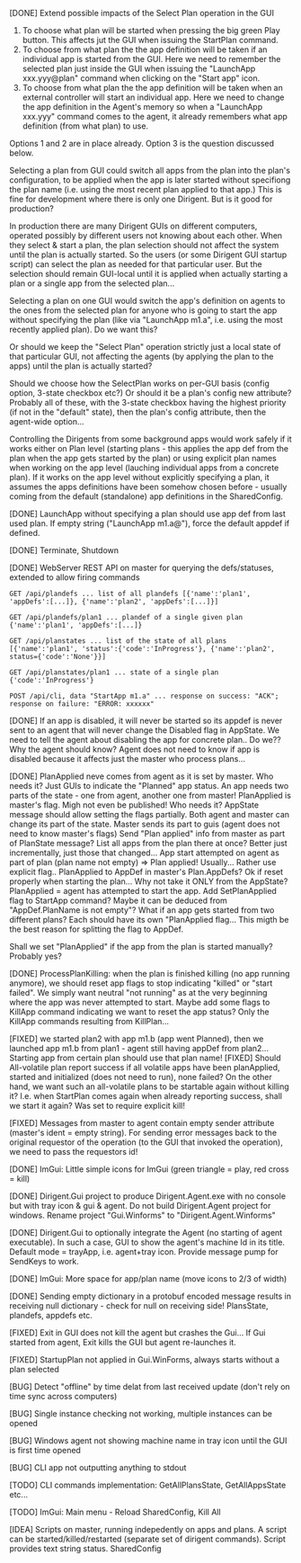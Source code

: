 [DONE] Extend possible impacts of the Select Plan operation in the GUI
 1. To choose what plan will be started when pressing the big green Play button. This affects jut the GUI when issuing the StartPlan command.
 2. To choose from what plan the the app definition will be taken if an individual app is started from the GUI. Here we need to remember the selected plan just inside the GUI when issuing the "LaunchApp xxx.yyy@plan" command when clicking on the "Start app" icon.
 3. To choose from what plan the the app definition will be taken when an external controller will start an individual app. Here we need to change the app definition in the Agent's memory so when a "LaunchApp xxx.yyy" command comes to the agent, it already remembers what app definition (from what plan) to use.

Options 1 and 2 are in place already. Option 3 is the question discussed below.

Selecting a plan from GUI could switch all apps from the plan into the plan's configuration, to be applied when the app is later started without specifiong the plan name (i.e. using the most recent plan applied to that app.) This is fine for development where there is only one Dirigent. But is it good for production?

In production there are many Dirigent GUIs on different computers, operated possibly by different users not knowing about each other. When they select & start a plan, the plan selection should not affect the system until the plan is actually started. So the users (or some Dirigent GUI startup script) can select the plan as needed for that particular user. But the selection should remain GUI-local until it is applied when actually starting a plan or a single app from the selected plan...

Selecting a plan on one GUI would switch the app's definition on agents to the ones from the selected plan for anyone who is going to start the app without specifying the plan (like via "LaunchApp m1.a", i.e. using the most recently applied plan). Do we want this?

Or should we keep the "Select Plan" operation strictly just a local state of that particular GUI, not affecting the agents (by applying the plan to the apps) until the plan is actually started?

Should we choose how the SelectPlan works on per-GUI basis (config option, 3-state checkbox etc?) Or should it be a plan's config new attribute? Probably all of these, with the 3-state checkbox having the highest priority (if not in the "default" state), then the plan's config attribute, then the agent-wide option...


Controlling the Dirigents from some background apps would work safely if it works either on Plan level (starting plans - this applies the app def from the plan when the app gets started by the plan) or using explicit plan names when working on the app level (lauching individual apps from a concrete plan). If it works on the app level without explicitly specifying a plan, it assumes the apps definitions have been somehow chosen before - usually coming from the default (standalone) app definitions in the SharedConfig.


[DONE] LaunchApp without specifying a plan should use app def from last used plan. If empty string ("LaunchApp m1.a@"), force the default appdef if defined.

[DONE] Terminate, Shutdown

[DONE] WebServer REST API on master for querying the defs/statuses, extended to allow firing commands

    GET /api/plandefs ... list of all plandefs [{'name':'plan1', 'appDefs':[...]}, {'name':'plan2', 'appDefs':[...]}]

    GET /api/plandefs/plan1 ... plandef of a single given plan {'name':'plan1', 'appDefs':[...]}

    GET /api/planstates ... list of the state of all plans [{'name':'plan1', 'status':{'code':'InProgress'}, {'name':'plan2', status={'code':'None'}}]
    
    GET /api/planstates/plan1 ... state of a single plan {'code':'InProgress'}

    POST /api/cli, data "StartApp m1.a" ... response on success: "ACK"; response on failure: "ERROR: xxxxxx"
  

[DONE] If an app is disabled, it will never be started so its appdef is never sent to an agent that will never change the Disabled flag in AppState.
We need to tell the agent about disabling the app for concrete plan.. Do we?? Why the agent should know? Agent does not need to know if app is disabled
because it affects just the master who process plans...


[DONE] PlanApplied neve comes from agent as it is set by master.
Who needs it? Just GUIs to indicate the "Planned" app status.
An app needs two parts of the state - one from agent, another one from master!
PlanApplied is master's flag. Migh not even be published! Who needs it?
AppState message should allow setting the flags partially. Both agent and master can change its part of the state. Master sends its part to guis (agent does not need to know master's flags)
Send "Plan applied" info from master as part of PlanState message? List all apps from the plan there at once? Better just incrementally, just those that changed...
App start attempted on agent as part of plan (plan name not empty) => Plan applied! Usually... Rather use explicit flag..
PlanApplied to AppDef in master's Plan.AppDefs? Ok if reset properly when starting the plan...
Why not take it ONLY from the AppState? PlanApplied = agent has attempted to start the app.
Add SetPlanApplied flag to StartApp command? Maybe it can be deduced from "AppDef.PlanName is not empty"?
What if an app gets started from two different plans? Each should have its own "PlanApplied flag... This migth be the best reason for splitting the flag to AppDef.

Shall we set "PlanApplied" if the app from the plan is started manually? Probably yes?

[DONE] ProcessPlanKilling: when the plan is finished killing (no app running anymore), we should reset app flags to stop indicating "killed" or "start failed".
We simply want neutral "not running" as at the very beginning where the app was never attempted to start.
Maybe add some flags to KillApp command indicating we want to reset the app status? Only the KillApp commands resulting from KillPlan...

[FIXED] we started plan2 with app m1.b (app went Planned), then we launched app m1.b from plan1 - agent still having appDef from plan2... Starting app from certain plan should use that plan name!
[FIXED] Should All-volatile plan report success if all volatile apps have been planApplied, started and initialized (does not need to run), none failed?
On the other hand, we want such an all-volatile plans to be startable again without killing it?
I.e. when StartPlan comes again when already reporting success, shall we start it again?
Was set to require explicit kill!

[FIXED] Messages from master to agent contain empty sender attribute (master's ident = empty string). For sending error messages back to the original requestor of the operation (to the GUI that invoked the operation), we need to pass the requestors id!

[DONE] ImGui: Little simple icons for ImGui (green triangle = play, red cross = kill)

[DONE] Dirigent.Gui project to produce Dirigent.Agent.exe with no console but with tray icon & gui & agent. Do not build Dirigent.Agent project for windows. Rename project "Gui.Winforms" to "Dirigent.Agent.Winforms"

[DONE] Dirigent.Gui to optionally integrate the Agent (no starting of agent executable). In such a case, GUI to show the agent's machine Id in its title. Default mode = trayApp, i.e. agent+tray icon. Provide message pump for SendKeys to work.

[DONE] ImGui: More space for app/plan name (move icons to 2/3 of width)

[DONE] Sending empty dictionary in a protobuf encoded message results in receiving null dictionary - check for null on receiving side! PlansState, plandefs, appdefs etc.

[FIXED] Exit in GUI does not kill the agent but crashes the Gui... If Gui started from agent, Exit kills the GUI but agent re-launches it.

[FIXED] StartupPlan not applied in Gui.WinForms, always starts without a plan selected

[BUG] Detect "offline" by time delat from last received update (don't rely on time sync across computers)

[BUG] Single instance checking not working, multiple instances can be opened

[BUG] Windows agent not showing machine name in tray icon until the GUI is first time opened


[BUG] CLI app not outputting anything to stdout

[TODO] CLI commands implementation: GetAllPlansState, GetAllAppsState etc...

[TODO] ImGui: Main menu - Reload SharedConfig, Kill All


[IDEA] Scripts on master, running indepedently on apps and plans. A script can be started/killed/restarted (separate set of dirigent commands). Script provides text string status.
SharedConfig
        <Script Name="Demo1" File="Scripts/DemoScript1.cs" Args="" />
CLI
        StartScript Demo1::argument string
        KillScript Demo1
        GetScriptState Demo1  ... returns string set by the script. Reserved values:
            "None" ... script is not running, not returning any value
Command line
        Run script at startup (can be used multiple times)
          cmd line arg --startupScript "Demo1::argument string"

[TODO] "Groups" attribute for scripts, apps, plans to allow presenting them in a tree view in GUIs. Ex.: Groups="Common/Demo;Examples".

[BUG] Apps keeps restarting after KillAll 

[IDEA] Run scripts asynchronously

* https://stackoverflow.com/questions/51218257/await-async-c-sharp-method-from-powershell
* What if we want to kill a long running operation?
  * Firstly we should prevent such operations from blocking out script. We need to be able to respond to a cancellation request. If long operation is needed, we wrap it inside a cancellable task that
    * starts the long task (in a thread)
    * periodically checks if the long task has finished
    * periodically checks  if cancelled; if so, it performs proper cleanup (kills the thread...)

[IDEA] App-bound tasks

For an AppDef there can be some Tasks  defined. The tasks show up in the app context menu. Such an app task is actually a scripts (built-in or user defined) getting the AppIdTuple as a parameter.

[IDEA] App-bound and machine-bound tools

[IDEA] Async script execution. Synchronize with Dirigent on calling its API

[DONE] Mitigate the false process exited report (reported too early when the process is still running). Introduce a new process setting MinKillingTime="1.5" to postpone reporting of the "killed" status after the kill request. Applies only if the OS reports the death of the process within this given time since the kill request.

 # Quick access to app files and folders.

* In the AppDef define where the app file(s) for each app are located - multiple per app; also app-specific folders. Add "Show files" command to app's context menu, listing the defined files, opening them via a network share using default associated app.
* [IDEA] Allow for remote file access across dirigent-equipped stations. Get the machine IP address from client's connection.  Allow to define file share name per machine (use "C", "D" etc. as defaults). Add "Folders" to context menu in client tab, listing all predefined folders on the machines, the C root always.
* [IDEA] In sharedConfig Define file packages, allow to download them easily. Files get zipped on their local machines to a temp folder, UNC paths to them are offered. Or they are downloaded to the Downloads folder (one per machine), repackaged to one single archive and the folder is opened in file explorer.
  * Package can contains individual files, folders with file mask (using the glob library https://github.com/kthompson/glob)

  * Package content can be defined by a script? Same for individual files, folders...


* [IDEA] Files tab showing all the files defined. Allows viewing given file by opening the viewer - independent app accessing the file via its UNC path. Allows downloading the file (zipped).

* [IDEA] File Packages tab showing all the file packages defined. Allows downloading the packages. Grid is foldable [+], showing individual files within the package.
* From the package a tree of concrete local/UNC paths and virtual folders is created. From this tree a context menu can be generated, or it cane be used to generate def file for VirtualFolders in a file manager.
* [IDEA] Bundle Dirigent with Double Commander. Call Double Commander from task scripts for file operations like viewing, editing, maybe also copying and packing.  Use VirtualFolders plugin for working with files inside Dirigent's file packages.

## File Packages

* A tree of files/folders available for some operation like downloading, browsing/viewing/editing etc.
* Represents a virtual file system (VFS) containing items in a tree structure similar to the real filesystem
  * References to physical files

  * Virtual folders (= nested file packages)

* The content can be generated by a script.
  * The script returns a tree of items.
  * Script can for example
    * Find the most recently created file in a folder
    * Filter the real files by specific criteria
* The package content needs to be refreshed (regenerated) before use to match the current status of the filesystem
  * Refresh is made right before using the package, for example just before running a local tool
  * The result is a tree of VFS items

### Running a tool from client

* This is an async job running on the client, performing the following operations
  * Refresh of the package
    * Can be done locally if the full package definition is available on the client. That means the file system operations with filesystem on remote machines are made via SMB file sharing.
    * Can be also performed using some kind of distributed tasks, locally on each machine where the files reside. Much more complicated, might be worth the effort only in cases where the SMB sharing would be too slow - for example thousands of files in a folder etc.
  * Dump the package VFS tree into a temporary file
  * Start a local tool, passing it the VFS dump file

## Distributing the File & Package info

* Full definitions of the files/folders and packages are loaded from SharedConfig by the master.
* They are extracted from all different places like Apps, Machines and put to a global list of individual files/folders and packages.
* The definitions are published to all clients, unresolved. Meaning that each clients knows all defs, but needs to resolve them before using.

# Async Scripts

Script is a class having a Run() method returning a result value. The script runs asynchronously. When the Run method ends, the script ends.

A script can call dirigent's API using await.

The script can be cancelled but not forcefully killed. Cancellation can happen within the call to dirigent's API. In other places the cancellation needs to be supported by actively checking the cancellation token.

### Tracking script status

Script can be in one of the following states Starting, Running, Finished, Failed, Cancelling, Cancelled.

Script status is described by a triplet 1. status code (see the states above), 2. status text 3. status user data (arbitrary serializable data struct).

The script result (the value returned from Run method) is automatically saved to the status user data once the script successfully finishes. If the script fails (throws an exception), the status text contains the reason code (for example "Exception") and the status user data contains exception details.

Script can update its status info (status text and status user data) at any time during its Running phase.

The status of the script is published to all other nodes whenever the status changes.

Each node keeps track of the status of all scripts running on any node. Once the script finishes, its final status is kept in memory for a while before removal to be available for whoever is polling it.

### Singleton scripts

Scripts that are permanently available to the user to run, presented in a menu. Such scripts are defined in shared config.

There can be up to one single instance of each of these scripts, always having same GUID as defined in the shared config.

The script can be run on any dirigent node named in the script definition (agent, master, GUI...)

### Further implementation details

Calls to dirigent API are dispatched to dirigent's main thread so the script  block until the API call gets executed in dirigent's main thread.

## Remote script calls

Scripts can be started on any node like client, agent or master.

Script start request carries the client id where to run the script, the GUID of the upcoming script instance, script name (optionally also script code) and arguments.

Script code (if not provided in the start request) is loaded from a script library. The library contains built-in scripts (hardcoded within dirigent) as well as the script files found in dirigent's script folder.

Dirigent's async API includes running a script on given node and waiting for it to finish.

`Task<TResult> result = await RunScriptAndWait<TArgs,TResult>( scriptName: "scripts/myscrip1", args: "myarg", timeout: 20);`

If script finishes successfully, its result is returned.

If the script executions fails, the exception that happened in the script will be re-thrown locally.

# GUI async actions

Some actions need to be performed on multiple machines different than the one from where the request comes from.

GUI action is an async method.

It can call async dirigent API, including starting scripts & waiting for their termination. GUI action can then easily using the result returned from the script for some local UI operation.

